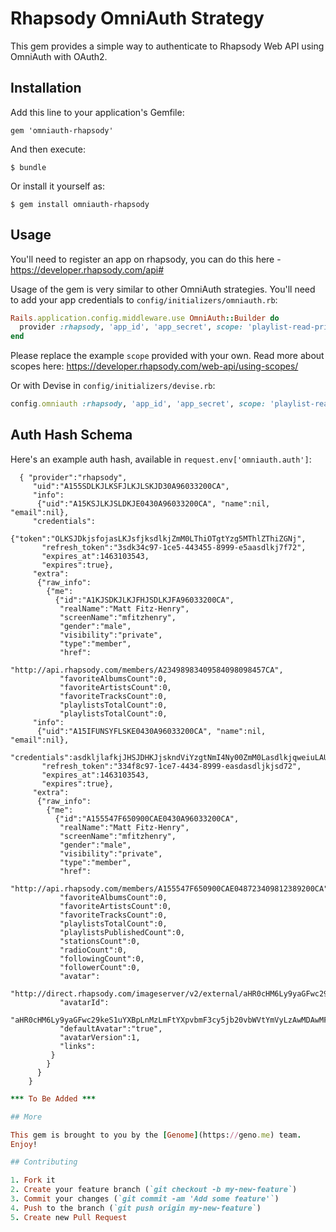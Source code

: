 # Rhapsody OmniAuth Strategy

This gem provides a simple way to authenticate to Rhapsody Web API using OmniAuth with OAuth2.

## Installation

Add this line to your application's Gemfile:

    gem 'omniauth-rhapsody'

And then execute:

    $ bundle

Or install it yourself as:

    $ gem install omniauth-rhapsody

## Usage

You'll need to register an app on rhapsody, you can do this here - https://developer.rhapsody.com/api#

Usage of the gem is very similar to other OmniAuth strategies.
You'll need to add your app credentials to `config/initializers/omniauth.rb`:

```ruby
Rails.application.config.middleware.use OmniAuth::Builder do
  provider :rhapsody, 'app_id', 'app_secret', scope: 'playlist-read-private user-read-private user-read-email'
end
```

Please replace the example `scope` provided with your own.
Read more about scopes here: https://developer.rhapsody.com/web-api/using-scopes/

Or with Devise in `config/initializers/devise.rb`:

```ruby
config.omniauth :rhapsody, 'app_id', 'app_secret', scope: 'playlist-read-private user-read-private user-read-email'
```

## Auth Hash Schema

Here's an example auth hash, available in `request.env['omniauth.auth']`:
```
  { "provider":"rhapsody",
     "uid":"A155SDLKJLKSFJLKJLSKJD30A96033200CA",
     "info":
      {"uid":"A15KSJLKJSLDKJE0430A96033200CA", "name":nil, "email":nil},
     "credentials":
      {"token":"OLKSJDkjsfojasLKJsfjksdlkjZmM0LThiOTgtYzg5MThlZThiZGNj",
       "refresh_token":"3sdk34c97-1ce5-443455-8999-e5aasdlkj7f72",
       "expires_at":1463103543,
       "expires":true},
     "extra":
      {"raw_info":
        {"me":
          {"id":"A1KJSDKJLKJFHJSDLKJFA96033200CA",
           "realName":"Matt Fitz-Henry",
           "screenName":"mfitzhenry",
           "gender":"male",
           "visibility":"private",
           "type":"member",
           "href":
            "http://api.rhapsody.com/members/A23498983409584098098457CA",
           "favoriteAlbumsCount":0,
           "favoriteArtistsCount":0,
           "favoriteTracksCount":0,
           "playlistsTotalCount":0,
           "playlistsTotalCount":0,
     "info":
      {"uid":"A15IFUNSYFLSKE0430A96033200CA", "name":nil, "email":nil},
     "credentials":asdkljlafkjJHSJDHKJjskndViYzgtNmI4Ny00ZmM0LasdlkjqweiuLAULkrl",
       "refresh_token":"334f8c97-1ce7-4434-8999-easdasdljkjsd72",
       "expires_at":1463103543,
       "expires":true},
     "extra":
      {"raw_info":
        {"me":
          {"id":"A155547F650900CAE0430A96033200CA",
           "realName":"Matt Fitz-Henry",
           "screenName":"mfitzhenry",
           "gender":"male",
           "visibility":"private",
           "type":"member",
           "href":
            "http://api.rhapsody.com/members/A155547F650900CAE048723409812389200CA",
           "favoriteAlbumsCount":0,
           "favoriteArtistsCount":0,
           "favoriteTracksCount":0,
           "playlistsTotalCount":0,
           "playlistsPublishedCount":0,
           "stationsCount":0,
           "radioCount":0,
           "followingCount":0,
           "followerCount":0,
           "avatar":
            "http://direct.rhapsody.com/imageserver/v2/external/aHR0cHM6Ly9yaGFwc29keS1uYXBpLnMzLmFtYXpvbmF3cy5jb20vbWVtYmVyLzAwMDAwMF9kZWZhdWx0L2F2YXRhci9vcmlnaW5hbF8w/images/108x108.jpg",
           "avatarId":
            "aHR0cHM6Ly9yaGFwc29keS1uYXBpLnMzLmFtYXpvbmF3cy5jb20vbWVtYmVyLzAwMDAwMF9kZWZhdWx0L2F2YXRhci9vcmlnaW5hbF8w",
           "defaultAvatar":"true",
           "avatarVersion":1,
           "links":
         }
        }
      }
    }
```

```ruby
*** To Be Added ***

## More

This gem is brought to you by the [Genome](https://geno.me) team.
Enjoy!

## Contributing

1. Fork it
2. Create your feature branch (`git checkout -b my-new-feature`)
3. Commit your changes (`git commit -am 'Add some feature'`)
4. Push to the branch (`git push origin my-new-feature`)
5. Create new Pull Request
